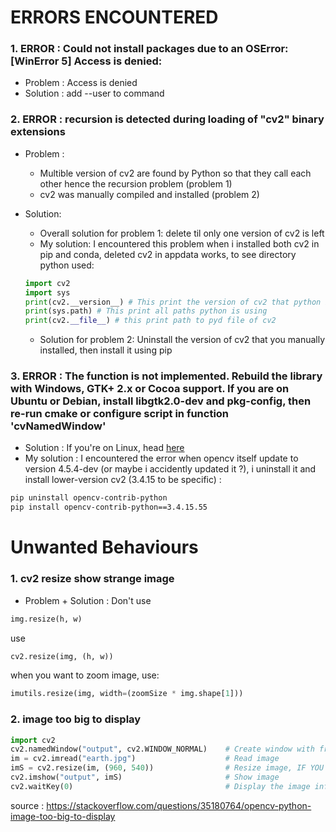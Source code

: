 # ERRORS ENCOUNTERED

### 1.  ERROR : Could not install packages due to an OSError: [WinError 5] Access is denied:
- Problem : Access is denied
- Solution : add --user to command
### 2.  ERROR : recursion is detected during loading of "cv2" binary extensions
- Problem : 
  + Multible version of cv2 are found by Python so that they call each other hence the recursion problem (problem 1)
  + cv2 was manually compiled and installed (problem 2)
- Solution: 
  + Overall solution for problem 1: delete til only one version of cv2 is left
  + My solution: I encountered this problem when i installed both cv2 in pip and conda, deleted cv2 in appdata works, to see directory python used:
  
  ```python
  import cv2
  import sys
  print(cv2.__version__) # This print the version of cv2 that python is using
  print(sys.path) # This print all paths python is using
  print(cv2.__file__) # this print path to pyd file of cv2
  ```
  
  + Solution for problem 2: Uninstall the version of cv2 that you manually installed, then install it using pip
### 3. ERROR : The function is not implemented. Rebuild the library with Windows, GTK+ 2.x or Cocoa support. If you are on Ubuntu or Debian, install libgtk2.0-dev and pkg-config, then re-run cmake or configure script in function 'cvNamedWindow'
- Solution : If you're on Linux, head [here](https://stackoverflow.com/questions/28776053/opencv-gtk2-x-error-unspecified-error-the-function-is-not-implemented)
- My solution : I encountered the error when opencv itself update to version 4.5.4-dev (or maybe i accidently updated it ?), i uninstall it and install lower-version cv2 (3.4.15 to be specific) :
```bash
pip uninstall opencv-contrib-python
pip install opencv-contrib-python==3.4.15.55
```
  
# Unwanted Behaviours

### 1. cv2 resize show strange image
- Problem + Solution : Don't use 
```python
img.resize(h, w)
```
use
```python
cv2.resize(img, (h, w))
```
when you want to zoom image, use:
```python
imutils.resize(img, width=(zoomSize * img.shape[1]))
```
### 2. image too big to display
```python
import cv2
cv2.namedWindow("output", cv2.WINDOW_NORMAL)    # Create window with freedom of dimensions, fit the window to the screen
im = cv2.imread("earth.jpg")                    # Read image
imS = cv2.resize(im, (960, 540))                # Resize image, IF YOU DON'T HAVE THIS LINE, the window will fit the screen, but the image isn't ( so the window will only show a part of the image)
cv2.imshow("output", imS)                       # Show image
cv2.waitKey(0)                                  # Display the image infinitely until any keypress
```
source : https://stackoverflow.com/questions/35180764/opencv-python-image-too-big-to-display
